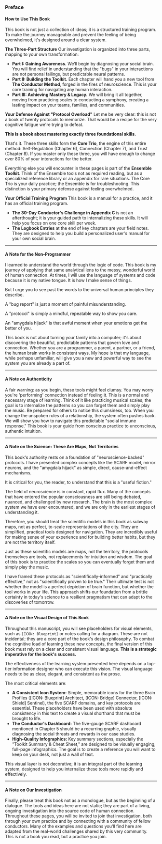 ### **Preface**

#### **How to Use This Book**

This book is not just a collection of ideas; it is a structured training program. To make the journey manageable and prevent the feeling of being overwhelmed, it's designed around a clear system.

**The Three-Part Structure**
Our investigation is organized into three parts, mapping to your own transformation:
*   **Part I: Gaining Awareness.** We’ll begin by diagnosing your social brain. You will find relief in understanding that the "bugs" in your interactions are not personal failings, but predictable neural patterns.
*   **Part II: Building the Toolkit.** Each chapter will hand you a new tool from **The Conductor Method**, forged in the fires of neuroscience. This is your core training for navigating any human interaction.
*   **Part III: Achieving Mastery & Legacy.** We will bring it all together, moving from practicing scales to conducting a symphony, creating a lasting impact on your teams, families, and communities.

**Your Defense Against "Protocol Overload"**
Let me be very clear: this is not a book of twenty protocols to memorize. That would be a recipe for the very cognitive fatigue we're trying to defeat.

**This is a book about mastering exactly three foundational skills.**

That's it. These three skills form the **Core Trio**, the engine of this entire method: Self-Regulation (Chapter 6), Connection (Chapter 7), and Trust (Chapter 8). If you master only these three, you will have enough to change over 80% of your interactions for the better.

Everything else you will encounter in these pages is part of the **Ensemble Toolkit**. Think of the Ensemble tools not as required reading, but as a specialized reference library or an appendix for rare situations. The Core Trio is your daily practice; the Ensemble is for troubleshooting. This distinction is your primary defense against feeling overwhelmed.

**Your Official Training Program**
This book is a manual for a practice, and it has an official training program.
*   **The 30-Day Conductor's Challenge in Appendix C** is not an afterthought; it is your guided path to internalizing these skills. It will help you focus on one core skill per week.
*   **The Logbook Entries** at the end of key chapters are your field notes. They are designed to help you build a personalized user's manual for your own social brain.

---

#### **A Note for the Non-Programmer**

I learned to understand the world through the logic of code. This book is my journey of applying that same analytical lens to the messy, wonderful world of human connection. At times, I will use the language of systems and code because it is my native tongue. It is how I make sense of things.

But I urge you to see past the words to the universal human principles they describe.

A "bug report" is just a moment of painful misunderstanding.

A "protocol" is simply a mindful, repeatable way to show you care.

An "amygdala hijack" is that awful moment when your emotions get the better of you.

This book is not about turning your family into a computer; it's about discovering the beautiful, predictable patterns that govern love and connection. Whether you are a programmer, a parent, a partner, or a friend, the human brain works in consistent ways. My hope is that my language, while perhaps unfamiliar, will give you a new and powerful way to see the system you are already a part of.

---

#### **A Note on Authenticity**

A fair warning: as you begin, these tools might feel clumsy. You may worry you're 'performing' connection instead of feeling it. This is a normal and necessary stage of learning. Think of it like practicing musical scales; the goal is to internalize the patterns so you can forget them and simply play the music. Be prepared for others to notice this clumsiness, too. When you change the unspoken rules of a relationship, the system often pushes back. We will show you how to navigate this predictable "social immune response." This book is your guide from conscious practice to unconscious, authentic intuition.

---

#### **A Note on the Science: These Are Maps, Not Territories**

This book's authority rests on a foundation of "neuroscience-backed" protocols. I have presented complex concepts like the SCARF model, mirror neurons, and the "amygdala hijack" as simple, direct, cause-and-effect mechanisms.

It is critical for you, the reader, to understand that this is a "useful fiction."

The field of neuroscience is in constant, rapid flux. Many of the concepts that have entered the popular consciousness are still being debated, nuanced, and challenged by new research. The brain is the most complex system we have ever encountered, and we are only in the earliest stages of understanding it.

Therefore, you should treat the scientific models in this book as subway maps, not as perfect, to-scale representations of the city. They are simplified, practical tools designed for navigation. They are incredibly useful for making sense of your experience and for building better habits, but they are not the territory itself.

Just as these scientific models are maps, not the territory, the protocols themselves are tools, not replacements for intuition and wisdom. The goal of this book is to practice the scales so you can eventually forget them and simply play the music.

I have framed these protocols as "scientifically-informed" and "practically effective," not as "scientifically proven to be true." Their ultimate test is not whether the model is a perfect depiction of brain function, but whether the tool works in your life. This approach shifts our foundation from a brittle certainty in today's science to a resilient pragmatism that can adapt to the discoveries of tomorrow.

---

#### **A Note on the Visual Design of This Book**

Throughout this manuscript, you will see placeholders for visual elements, such as `[ICON: Blueprint]` or notes calling for a diagram. These are not incidental; they are a core part of the book's design philosophy. To combat the cognitive load of learning these new concepts, the final version of this book must rely on a clear and consistent visual language. **This is a strategic imperative for the book's success.**

The effectiveness of the learning system presented here depends on a top-tier information designer who can execute this vision. The visual language needs to be as clear, elegant, and consistent as the prose.

The most critical elements are:
*   **A Consistent Icon System:** Simple, memorable icons for the three Brain Profiles ([ICON: Blueprint] Architect, [ICON: Bridge] Connector, [ICON: Shield] Sentinel), the five SCARF domains, and key protocols are essential. These placeholders have been used with absolute consistency in this text to create a visual shorthand that must be brought to life.
*   **The Conductor's Dashboard:** The five-gauge SCARF dashboard mentioned in Chapter 5 should be a recurring graphic, visually diagnosing the social threats and rewards in our case studies.
*   **High-Quality Infographics:** Key summary sections, especially the "Toolkit Summary & Cheat Sheet," are designed to be visually engaging, full-page infographics. The goal is to create a reference you will want to keep on your desk, not just a wall of text.

This visual layer is not decorative; it is an integral part of the learning system, designed to help you internalize these tools more rapidly and effectively.

---

#### **A Note on Our Investigation**

Finally, please treat this book not as a monologue, but as the beginning of a dialogue. The tools and ideas here are not static; they are part of a living, ongoing investigation into the source code of human connection. Throughout these pages, you will be invited to join that investigation, both through your own practice and by connecting with a community of fellow conductors. Many of the examples and questions you'll find here are adapted from the real-world challenges shared by this very community. This is not a book you read, but a practice you join.
      